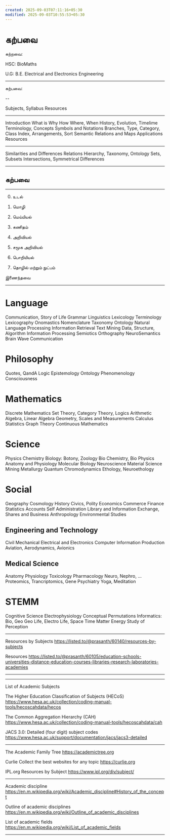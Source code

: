 ```yaml
---
created: 2025-09-03T07:11:16+05:30
modified: 2025-09-03T10:55:53+05:30
---
```


# கற்பவை

கற்றவை:

HSC: BioMaths

U.G: B.E. Electrical and Electronics Engineering 

----

கற்பவை:

--

Subjects, Syllabus 
Resources 

---

Introduction
What is 
Why
How
Where, When
History, Evolution, Timelime
Terminology, Concepts 
Symbols and Notations 
Branches, Type, Category, Class
Index, Arrangements, Sort
Semantic Relations and Maps
Applications 
Resources 

---

Similarities and Differences 
Relations
Hierarchy, Taxonomy, Ontology 
Sets, Subsets
Intersections, Symmetrical Differences 

---

## கற்பவை 
_______________________

0. உடல்

1. மொழி

2. மெய்யியல் 

3. கணிதம் 

4. அறிவியல் 

5. சமூக அறிவியல் 

6. பொறியியல் 

7. தொழில் மற்றும் நுட்பம்

இணைந்தவை


---

# Language 
Communication, Story of Life
Grammar
Linguistics
Lexicology 
Terminology 
Lexicography 
Onomastics
Nomenclature 
Taxonomy 
Ontology 
Natural Language Processing 
Information Retrieval 
Text Mining 
Data, Structure, Algorithm 
Information Processing 
Semiotics 
Orthography 
NeuroSemantics 
Brain Wave Communication 
 

# Philosophy 
Quotes, QandA
Logic
Epistemology 
Ontology 
Phenomenology 
Consciousness
 
# Mathematics 
Discrete Mathematics
Set Theory, Category Theory, Logics
Arithmetic 
Algebra, Linear Algebra
Geometry, Scales and Measurements 
Calculus 
Statistics 
Graph Theory 
Continuous Mathematics 


# Science 
Physics 
Chemistry 
Biology: Botony, Zoology 
Bio Chemistry, Bio Physics
Anatomy and Physiology 
Molecular Biology
Neuroscience 
Material Science
Mining
Metallurgy 
Quantum Chromodynamics 
Ethology, Neuroethology

# Social
Geography
Cosmology
History 
Civics, Polity
Economics 
Commerce
Finance 
Statistics
Accounts
Self Administration
Library and Information
Exchange, Shares and Business 
Anthropology 
Environmental Studies 


## Engineering and Technology 
Civil
Mechanical 
Electrical and Electronics
Computer 
Information 
Production 
Aviation, Aerodynamics, Avionics

## Medical Science 
Anatomy 
Physiology 
Toxicology 
Pharmacology
Neuro, Nephro, ...
Proteomics, Trancriptomics, Gene 
Psychiatry 
Yoga, Meditation 

# STEMM
Cognitive Science 
Electrophysiology 
Conceptual Permutations
Informatics: Bio, Geo
Geo Life, Electro Life, Space Time Matter Energy 
Study of Perception 

---

Resources by Subjects 
https://listed.to/@prasanth/60140/resources-by-subjects

Resources 
https://listed.to/@prasanth/60105/education-schools-universities-distance-education-courses-libraries-research-laboratories-academies


---




---

List of Academic Subjects

The Higher Education Classification of Subjects (HECoS)
https://www.hesa.ac.uk/collection/coding-manual-tools/hecoscahdata/hecos

The Common Aggregation Hierarchy (CAH)
https://www.hesa.ac.uk/collection/coding-manual-tools/hecoscahdata/cah

JACS 3.0: Detailed (four digit) subject codes
https://www.hesa.ac.uk/support/documentation/jacs/jacs3-detailed

---

The Academic Family Tree
https://academictree.org

Curlie
Collect the best websites for any topic
https://curlie.org

IPL.org
Resources by Subject
https://www.ipl.org/div/subject/

---

Academic discipline
https://en.m.wikipedia.org/wiki/Academic_discipline#History_of_the_concept

Outline of academic disciplines
https://en.m.wikipedia.org/wiki/Outline_of_academic_disciplines

List of academic fields
https://en.m.wikipedia.org/wiki/List_of_academic_fields

---
